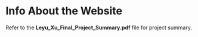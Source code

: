# Info About the Website  
Refer to the **Leyu_Xu_Final_Project_Summary.pdf** file for project summary.  